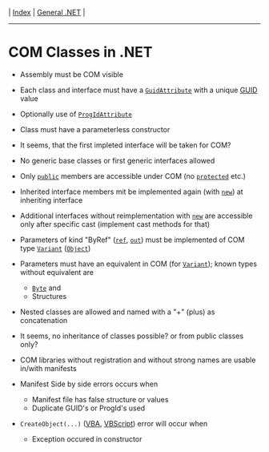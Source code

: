 | [Index](../index.md) | [General .NET](../General.NET.md) |

---

# COM Classes in .NET
- Assembly must be COM visible
- Each class and interface must have a [`GuidAttribute`](https://learn.microsoft.com/en-us/dotnet/api/system.runtime.interopservices.guidattribute) with a unique [GUID](https://learn.microsoft.com/de-de/dotnet/api/system.guid) value
- Optionally use of [`ProgIdAttribute`](https://learn.microsoft.com/en-us/dotnet/api/system.runtime.interopservices.progidattribute)
- Class must have a parameterless constructor
- It seems, that the first impleted interface will be taken for COM?
- No generic base classes or first generic interfaces allowed
- Only [`public`](https://learn.microsoft.com/en-us/dotnet/csharp/language-reference/keywords/public) members are accessible under COM (no [`protected`](https://learn.microsoft.com/en-us/dotnet/csharp/language-reference/keywords/protected) etc.)
- Inherited interface members mit be implemented again (with [`new`](https://learn.microsoft.com/en-us/dotnet/csharp/language-reference/keywords/new-modifier)) at inheriting interface
- Additional interfaces without reimplementation with [`new`](https://learn.microsoft.com/en-us/dotnet/csharp/language-reference/keywords/new-modifier) are accessible only after specific cast (implement cast methods for that)
- Parameters of kind "ByRef" ([`ref`](https://learn.microsoft.com/en-us/dotnet/csharp/language-reference/keywords/ref), [`out`](https://learn.microsoft.com/en-us/dotnet/csharp/language-reference/keywords/out)) must be implemented of COM type [`Variant`](https://learn.microsoft.com/en-us/office/vba/language/reference/user-interface-help/variant-data-type) ([`Object`](https://learn.microsoft.com/en-us/dotnet/api/system.object))
- Parameters must have an equivalent in COM (for [`Variant`](https://learn.microsoft.com/en-us/office/vba/language/reference/user-interface-help/variant-data-type)); known types without equivalent are
  - [`Byte`](https://learn.microsoft.com/en-us/dotnet/api/system.byte) and
  - Structures
- Nested classes are allowed and named with a "+" (plus) as concatenation
- It seems, no inheritance of classes possible? or from public classes only?

- COM libraries without registration and without strong names are usable in/with manifests

- Manifest Side by side errors occurs when
  - Manifest file has false structure or values
  - Duplicate GUID's or ProgId's used
- `CreateObject(...)` ([VBA](https://learn.microsoft.com/en-us/office/vba/language/reference/user-interface-help/createobject-function), [VBScript](https://learn.microsoft.com/en-us/previous-versions//xzysf6hc(v=vs.85))) error will occur when
  - Exception occured in constructor
